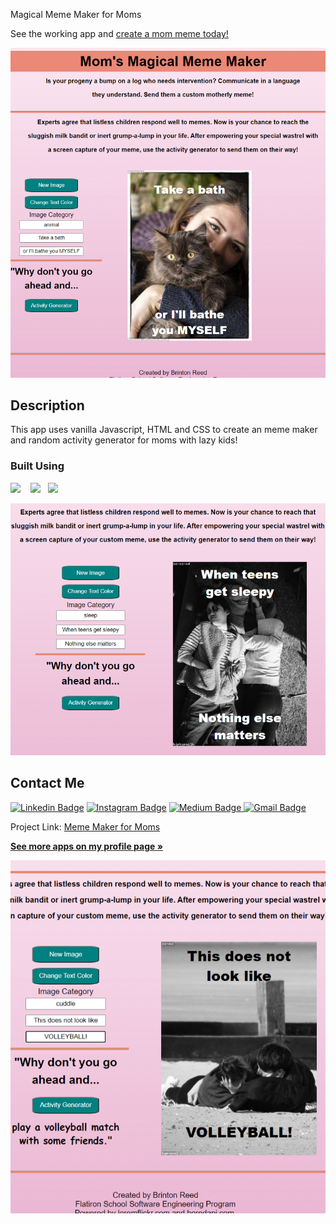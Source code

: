 Magical Meme Maker for Moms


See the working app and [create a mom meme today!](https://bfreed76.github.io/Magical-Meme-Maker-for-Moms/)

 
<p align="center">
<img src="./Media/mm_screen1.png" alt="screenshot">
</p>

## Description

This app uses vanilla Javascript, HTML and CSS to create an meme maker and random activity generator for moms with lazy kids! 

### Built Using

<img src="https://img.shields.io/badge/JavaScript-323330?style=for-the-badge&logo=javascript&logoColor=F7DF1E" />&nbsp;&nbsp;&nbsp;
<img src="https://img.shields.io/badge/HTML5-E34F26?style=for-the-badge&logo=html5&logoColor=white" />&nbsp;&nbsp;
<img src="https://img.shields.io/badge/CSS3-1572B6?style=for-the-badge&logo=css3&logoColor=white" />&nbsp;&nbsp;

<p align="center">
<img src="./Media/mm_screen2.png" alt="screenshot">
</p>

<!-- CONTACT -->
## Contact Me

[![Linkedin Badge](https://img.shields.io/badge/-brintonfoyreed-blue?style=flat-square&logo=Linkedin&logoColor=white&link=https://www.linkedin.com/in/brintonfoyreed/)](https://www.linkedin.com/in/brintonfoyreed/) [![Instagram Badge](https://img.shields.io/badge/-nigels_vacation-purple?style=flat-square&logo=instagram&logoColor=white&link=https://www.instagram.com/nigels_vacation/)](https://www.instagram.com/nigels_vacation/) [![Medium Badge](https://img.shields.io/badge/-brintonfoyreed-03a57a?style=flat-square&labelColor=000000&logo=Medium&link=https://brintonfoyreed.medium.com/)](https://brintonfoyreed.medium.com/)[ ![Gmail Badge](https://img.shields.io/badge/-brintonfoyreed@gmail.com-c14438?style=flat-square&logo=Gmail&logoColor=white&link=mailto:brintonfoyreed@gmail.com)](mailto:brintonfoyreed@gmail.com)

Project Link: [Meme Maker for Moms](https://bfreed76.github.io/Magical-Meme-Maker-for-Moms/)

<a href="https://github.com/bfreed76">
<strong>See more apps on my profile page »</strong></a>

<p align="center">
<img src="./Media/mm_screen3.png" alt="screenshot">
</p>